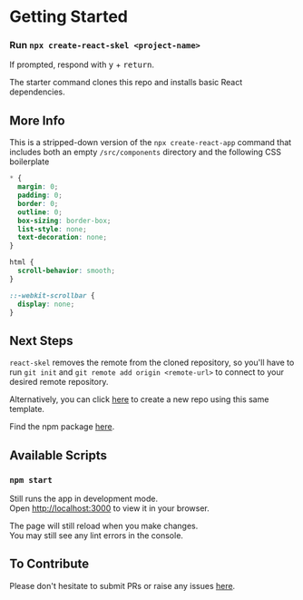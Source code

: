 # Getting Started

### Run `npx create-react-skel <project-name>`

If prompted, respond with <kbd>y</kbd> + <kbd>return</kbd>.

The starter command clones this repo and installs basic React dependencies.

## More Info

This is a stripped-down version of the `npx create-react-app` command that
includes both an empty `/src/components` directory and the following CSS
boilerplate

```css
* {
  margin: 0;
  padding: 0;
  border: 0;
  outline: 0;
  box-sizing: border-box;
  list-style: none;
  text-decoration: none;
}

html {
  scroll-behavior: smooth;
}

::-webkit-scrollbar {
  display: none;
}
```

## Next Steps

`react-skel` removes the remote from the cloned repository, so you'll have to
run `git init` and `git remote add origin <remote-url>` to connect to your
desired remote repository.

Alternatively, you can click
[here](https://github.com/austin-rt/create-react-skeleton/generate) to create a
new repo using this same template.

Find the npm package [here](https://www.npmjs.com/package/create-react-skel).

## Available Scripts

### `npm start`

Still runs the app in development mode.\
Open [http://localhost:3000](http://localhost:3000) to view it in your browser.

The page will still reload when you make changes.\
You may still see any lint errors in the console.

## To Contribute

Please don't hesitate to submit PRs or raise any issues
[here](https://github.com/austin-rt/create-react-skeleton/issues).
